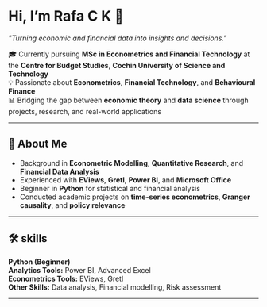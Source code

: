 # Hi, I’m Rafa C K 👋

*"Turning economic and financial data into insights and decisions."*

🎓 Currently pursuing **MSc in Econometrics and Financial Technology** at the **Centre for Budget Studies**, **Cochin University of Science and Technology**  
💡 Passionate about **Econometrics**, **Financial Technology**, and **Behavioural Finance**  
📊 Bridging the gap between **economic theory** and **data science** through projects, research, and real-world applications  

---

## 🧾 About Me
- Background in **Econometric Modelling**, **Quantitative Research**, and **Financial Data Analysis**
- Experienced with **EViews**, **Gretl**, **Power BI**, and **Microsoft Office**
- Beginner in **Python** for statistical and financial analysis
- Conducted academic projects on **time-series econometrics**, **Granger causality**, and **policy relevance**

---

## 🛠 skills
**Python (Beginner)**  
**Analytics Tools:** Power BI, Advanced Excel  
**Econometrics Tools:** EViews, Gretl  
**Other Skills:** Data analysis, Financial modelling, Risk assessment

---

